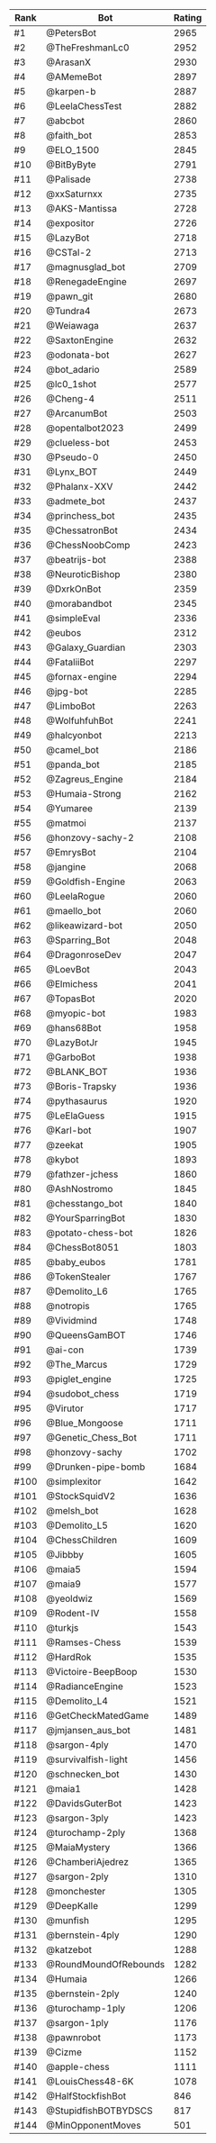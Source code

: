Rank|Bot|Rating
---|---|---
#1|@PetersBot|2965
#2|@TheFreshmanLc0|2952
#3|@ArasanX|2930
#4|@AMemeBot|2897
#5|@karpen-b|2887
#6|@LeelaChessTest|2882
#7|@abcbot|2860
#8|@faith_bot|2853
#9|@ELO_1500|2845
#10|@BitByByte|2791
#11|@Palisade|2738
#12|@xxSaturnxx|2735
#13|@AKS-Mantissa|2728
#14|@expositor|2726
#15|@LazyBot|2718
#16|@CSTal-2|2713
#17|@magnusglad_bot|2709
#18|@RenegadeEngine|2697
#19|@pawn_git|2680
#20|@Tundra4|2673
#21|@Weiawaga|2637
#22|@SaxtonEngine|2632
#23|@odonata-bot|2627
#24|@bot_adario|2589
#25|@lc0_1shot|2577
#26|@Cheng-4|2511
#27|@ArcanumBot|2503
#28|@opentalbot2023|2499
#29|@clueless-bot|2453
#30|@Pseudo-0|2450
#31|@Lynx_BOT|2449
#32|@Phalanx-XXV|2442
#33|@admete_bot|2437
#34|@princhess_bot|2435
#35|@ChessatronBot|2434
#36|@ChessNoobComp|2423
#37|@beatrijs-bot|2388
#38|@NeuroticBishop|2380
#39|@DxrkOnBot|2359
#40|@morabandbot|2345
#41|@simpleEval|2336
#42|@eubos|2312
#43|@Galaxy_Guardian|2303
#44|@FataliiBot|2297
#45|@fornax-engine|2294
#46|@jpg-bot|2285
#47|@LimboBot|2263
#48|@WolfuhfuhBot|2241
#49|@halcyonbot|2213
#50|@camel_bot|2186
#51|@panda_bot|2185
#52|@Zagreus_Engine|2184
#53|@Humaia-Strong|2162
#54|@Yumaree|2139
#55|@matmoi|2137
#56|@honzovy-sachy-2|2108
#57|@EmrysBot|2104
#58|@jangine|2068
#59|@Goldfish-Engine|2063
#60|@LeelaRogue|2060
#61|@maello_bot|2060
#62|@likeawizard-bot|2050
#63|@Sparring_Bot|2048
#64|@DragonroseDev|2047
#65|@LoevBot|2043
#66|@Elmichess|2041
#67|@TopasBot|2020
#68|@myopic-bot|1983
#69|@hans68Bot|1958
#70|@LazyBotJr|1945
#71|@GarboBot|1938
#72|@BLANK_BOT|1936
#73|@Boris-Trapsky|1936
#74|@pythasaurus|1920
#75|@LeElaGuess|1915
#76|@Karl-bot|1907
#77|@zeekat|1905
#78|@kybot|1893
#79|@fathzer-jchess|1860
#80|@AshNostromo|1845
#81|@chesstango_bot|1840
#82|@YourSparringBot|1830
#83|@potato-chess-bot|1826
#84|@ChessBot8051|1803
#85|@baby_eubos|1781
#86|@TokenStealer|1767
#87|@Demolito_L6|1765
#88|@notropis|1765
#89|@Vividmind|1748
#90|@QueensGamBOT|1746
#91|@ai-con|1739
#92|@The_Marcus|1729
#93|@piglet_engine|1725
#94|@sudobot_chess|1719
#95|@Virutor|1717
#96|@Blue_Mongoose|1711
#97|@Genetic_Chess_Bot|1711
#98|@honzovy-sachy|1702
#99|@Drunken-pipe-bomb|1684
#100|@simplexitor|1642
#101|@StockSquidV2|1636
#102|@melsh_bot|1628
#103|@Demolito_L5|1620
#104|@ChessChildren|1609
#105|@Jibbby|1605
#106|@maia5|1594
#107|@maia9|1577
#108|@yeoldwiz|1569
#109|@Rodent-IV|1558
#110|@turkjs|1543
#111|@Ramses-Chess|1539
#112|@HardRok|1535
#113|@Victoire-BeepBoop|1530
#114|@RadianceEngine|1523
#115|@Demolito_L4|1521
#116|@GetCheckMatedGame|1489
#117|@jmjansen_aus_bot|1481
#118|@sargon-4ply|1470
#119|@survivalfish-light|1456
#120|@schnecken_bot|1430
#121|@maia1|1428
#122|@DavidsGuterBot|1423
#123|@sargon-3ply|1423
#124|@turochamp-2ply|1368
#125|@MaiaMystery|1366
#126|@ChamberiAjedrez|1365
#127|@sargon-2ply|1310
#128|@monchester|1305
#129|@DeepKalle|1299
#130|@munfish|1295
#131|@bernstein-4ply|1290
#132|@katzebot|1288
#133|@RoundMoundOfRebounds|1282
#134|@Humaia|1266
#135|@bernstein-2ply|1240
#136|@turochamp-1ply|1206
#137|@sargon-1ply|1176
#138|@pawnrobot|1173
#139|@Cizme|1152
#140|@apple-chess|1111
#141|@LouisChess48-6K|1078
#142|@HalfStockfishBot|846
#143|@StupidfishBOTBYDSCS|817
#144|@MinOpponentMoves|501
